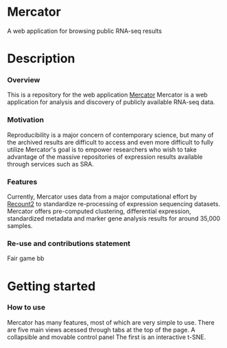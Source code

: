 # Mercator

A web application for browsing public RNA-seq results

# Description

### Overview

This is a repository for the web application [Mercator](http://www.mercatorproject.com) Mercator is a web application for analysis and discovery of publicly available RNA-seq data.

### Motivation

Reproducibility is a major concern of contemporary science, but many of the archived results are difficult to access and even more difficult to fully utilize
Mercator's goal is to empower researchers who wish to take advantage of the massive repositories of expression results available through services such as SRA.

### Features

Currently, Mercator uses data from a major computational effort by [Recount2](https://jhubiostatistics.shinyapps.io/recount/) to standardize re-processing of expression sequencing datasets.
Mercator offers pre-computed clustering, differential expression, standardized metadata and marker gene analysis results for around 35,000 samples.

### Re-use and contributions statement

Fair game bb

# Getting started

### How to use

Mercator has many features, most of which are very simple to use.
There are five main views acessed through tabs at the top of the page.
A collapsible and movable control panel 
The first is an interactive t-SNE.
